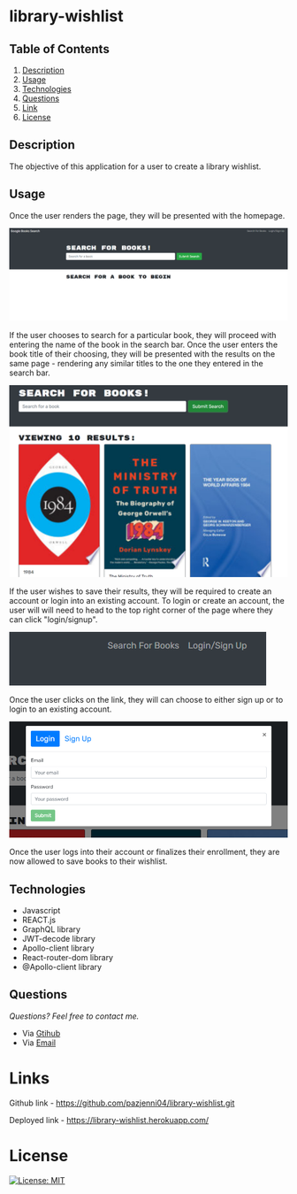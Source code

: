 # library-wishlist

## **Table of Contents**

1. [Description](#description)
2. [Usage](#usage)
3. [Technologies](#technologies)
4. [Questions](#questions)
5. [Link](#links)
6. [License](#license)

## **Description**

The objective of this application for a user to create a library wishlist.

## **Usage**

Once the user renders the page, they will be presented with the homepage.

![The following image shows the homepage to the website](https://raw.githubusercontent.com/pazjenni04/library-wishlist/main/images/homepage-img.PNG)

If the user chooses to search for a particular book, they will proceed with entering the name of the book in the search bar. Once the user enters the book title of their choosing, they will be presented with the results on the same page - rendering any similar titles to the one they entered in the search bar.

![The following image shows the search results](https://raw.githubusercontent.com/pazjenni04/library-wishlist/main/images/search-page.PNG)

If the user wishes to save their results, they will be required to create an account or login into an existing account. To login or create an account, the user will will need to head to the top right corner of the page where they can click "login/signup".

![The following image shows the login or signup link](https://raw.githubusercontent.com/pazjenni04/library-wishlist/main/images/login.PNG)

Once the user clicks on the link, they will can choose to either sign up or to login to an existing account.

![The following shows an image of the modal that appears to login or signup](https://raw.githubusercontent.com/pazjenni04/library-wishlist/main/images/login-modal-img.PNG)

Once the user logs into their account or finalizes their enrollment, they are now allowed to save books to their wishlist.

## **Technologies**

- Javascript
- REACT.js
- GraphQL library
- JWT-decode library
- Apollo-client library
- React-router-dom library
- @Apollo-client library

## **Questions**

_Questions? Feel free to contact me._

- Via [Gtihub](https://github.com/pazjenni04)
- Via [Email](pazjenni1331@gmail.com)

# Links

Github link - https://github.com/pazjenni04/library-wishlist.git

Deployed link - https://library-wishlist.herokuapp.com/

# License

[![License: MIT](https://img.shields.io/badge/License-MIT-yellow.svg)](https://opensource.org/licenses/MIT)
